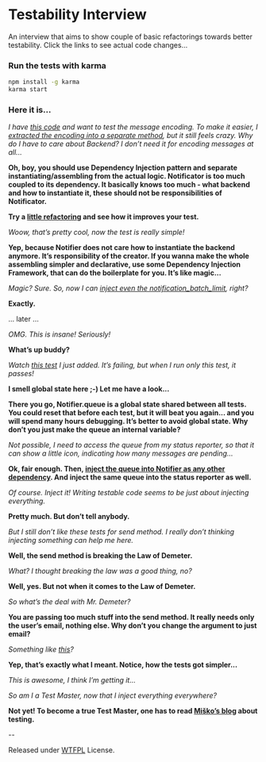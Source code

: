 # Testability Interview

An interview that aims to show couple of basic refactorings towards better testability. Click the links to see actual code changes...

### Run the tests with karma

````bash
npm install -g karma
karma start
````

### Here it is...

*I have [this code](https://github.com/vojtajina/testability-interview/commit/d6e24befb065a5bcc642af48d02bcc7fbc1ab06b) and want to test the message encoding. To make it easier, I [extracted the encoding into a separate method](https://github.com/vojtajina/testability-interview/commit/dcecb599d417feafa8d4d6c39aed71d6a4417982), but it still feels crazy. Why do I have to care about Backend? I don’t need it for encoding messages at all...*

**Oh, boy, you should use Dependency Injection pattern and separate instantiating/assembling from the actual logic. Notificator is too much coupled to its dependency. It basically knows too much - what backend and how to instantiate it, these should not be responsibilities of Notificator.**

**Try a [little refactoring](https://github.com/vojtajina/testability-interview/commit/a366b4e925ddeaf989156064e3b6c0771fe9612e) and see how it improves your test.**

*Woow, that’s pretty cool, now the test is really simple!*

**Yep, because Notifier does not care how to instantiate the backend anymore. It’s responsibility of the creator. If you wanna make the whole assembling simpler and declarative, use some Dependency Injection Framework, that can do the boilerplate for you. It’s like magic...**

*Magic? Sure. So, now I can [inject even the notification_batch_limit](https://github.com/vojtajina/testability-interview/commit/882e00860c365017358aef7d3765e68fe122510f), right?*

**Exactly.**

... later ...

*OMG. This is insane! Seriously!*

**What’s up buddy?**

*Watch [this test]() I just added. It’s failing, but when I run only this test, it passes!*

**I smell global state here ;-) Let me have a look...**

**There you go,  Notifier.queue is a global state shared between all tests. You could reset that before each test, but it will beat you again... and you will spend many hours debugging. It’s better to avoid global state. Why don’t you just make the queue an internal variable?**

*Not possible, I need to access the queue from my status reporter, so that it can show a little icon, indicating how many messages are pending...*

**Ok, fair enough. Then, [inject the queue into Notifier as any other dependency](https://github.com/vojtajina/testability-interview/commit/091f6e14b377e60592726d89b295784a6fe013e3). And inject the same queue into the status reporter as well.**

*Of course. Inject it! Writing testable code seems to be just about injecting everything.*

**Pretty much. But don’t tell anybody.**

*But I still don’t like these tests for send method. I really don’t thinking injecting something can help me here.*

**Well, the send method is breaking the Law of Demeter.**

*What? I thought breaking the law was a good thing, no?*

**Well, yes. But not when it comes to the Law of Demeter.**

*So what’s the deal with Mr. Demeter?*

**You are passing too much stuff into the send method. It really needs only the user’s email, nothing else. Why don’t you change the argument to just email?**

*Something like [this](https://github.com/vojtajina/testability-interview/commit/8bea3fe333ef51a5474caed20779d0fa54d22e99)?*

**Yep, that’s exactly what I meant. Notice, how the tests got simpler...**

*This is awesome, I think I’m getting it...*

*So am I a Test Master, now that I inject everything everywhere?*

**Not yet! To become a true Test Master, one has to read [Miško’s blog](http://misko.hevery.com/) about testing.**

--

Released under [WTFPL](http://www.wtfpl.net/) License.
